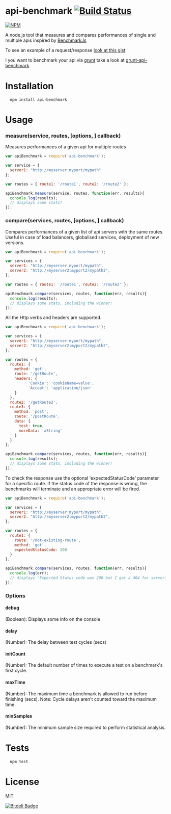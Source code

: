 api-benchmark [![Build Status](https://secure.travis-ci.org/matteofigus/api-benchmark.png?branch=master)](http://travis-ci.org/matteofigus/api-benchmark)
=============

[![NPM](https://nodei.co/npm/api-benchmark.png?downloads=true)](https://npmjs.org/package/api-benchmark)

A node.js tool that measures and compares performances of single and multiple apis inspired by [BenchmarkJs](http://benchmarkjs.com/)

To see an example of a request/response [look at this gist](https://gist.github.com/matteofigus/6651234)

I you want to benchmark your api via [grunt](http://gruntjs.com/) take a look at [grunt-api-benchmark](https://github.com/matteofigus/grunt-api-benchmark).

# Installation

```shell
  npm install api-benchmark
```

# Usage

### measure(service, routes, [options, ] callback)

Measures performances of a given api for multiple routes

```js
var apiBenchmark = require('api-benchmark');

var service = { 
  server1: "http://myserver:myport/mypath"
};

var routes = { route1: '/route1', route2: '/route2' };

apiBenchmark.measure(service, routes, function(err, results){
  console.log(results);
  // displays some stats!
});
```

### compare(services, routes, [options, ] callback)

Compares performances of a given list of api servers with the same routes. Useful in case of load balancers, globalised services, deployment of new versions.

```js
var apiBenchmark = require('api-benchmark');

var services = { 
  server1: "http://myserver:myport/mypath",
  server2: "http://myserver2:myport2/mypath2",
};

var routes = { route1: '/route1', route2: '/route2' };

apiBenchmark.compare(services, routes, function(err, results){
  console.log(results);
  // displays some stats, including the winner!
});
```

All the Http verbs and headers are supported.

```js
var apiBenchmark = require('api-benchmark');

var services = { 
  server1: "http://myserver:myport/mypath",
  server2: "http://myserver2:myport2/mypath2",
};

var routes = { 
  route1: {
    method: 'get',
    route: '/getRoute',
    headers: {
          'Cookie': 'cookieName=value',
          'Accept': 'application/json'
    }
  },
  route2: '/getRoute2',
  route3: { 
    method: 'post', 
    route: '/postRoute', 
    data: { 
      test: true, 
      moreData: 'aString' 
    }
  }
};

apiBenchmark.compare(services, routes, function(err, results){
  console.log(results);
  // displays some stats, including the winner!
});
```

To check the response use the optional 'expectedStatusCode' parameter for a specific route. If the status code of the response is wrong, the benchmarks will terminate and an appropriate error will be fired.

```js 
var apiBenchmark = require('api-benchmark');

var services = { 
  server1: "http://myserver:myport/mypath",
  server2: "http://myserver2:myport2/mypath2",
};

var routes = {
  route1: {
    route: '/not-existing-route',
    method: 'get',
    expectedStatusCode: 200
  }
};

apiBenchmark.compare(services, routes, function(err, results){
  console.log(err);
  // displays 'Expected Status code was 200 but I got a 404 for server1/route1'
});
```

### Options

#### debug
  (Boolean): Displays some info on the console

#### delay
  (Number): The delay between test cycles (secs)

#### initCount
  (Number): The default number of times to execute a test on a benchmark's first cycle.

#### maxTime
  (Number): The maximum time a benchmark is allowed to run before finishing (secs).
  Note: Cycle delays aren't counted toward the maximum time.

#### minSamples
  (Number): The minimum sample size required to perform statistical analysis.

# Tests

```shell
  npm test
```

# License

MIT

[![Bitdeli Badge](https://d2weczhvl823v0.cloudfront.net/matteofigus/api-benchmark/trend.png)](https://bitdeli.com/free "Bitdeli Badge")
